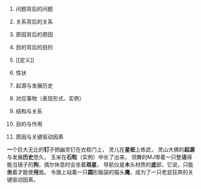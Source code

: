 1. 问题背后的问题
2. 关系背后的关系
3. 原因背后的原因
4. 目的背后的目的

1. [[定义]] 
2. 性状
3. 起源与发展历史
4. 对应事物（表现形式、实例）
5. 结构与关系
6. 目的与作用
7. 原因与关键驱动因素

**一**个巨大无比的**钉**子把幽灵钉在衣柜门上，
灵儿在**星桩**上练武，
灵山大佛的**起源**与发展**历史**悠久，
玉米在**石粒**（实例）中长了出来，
领舞的MJ带着一只整**洁**得能当镜子的**狗**，偶尔休息时会坐着**观星**，
导航仪是**木**头材质的**底**部，它说，只能**坐**着才能使**用**我。
令旗上站着一只**圆**形脑袋的猫头**鹰**，成为了一只老鼠狂奔的关键驱动因素。